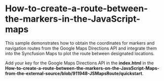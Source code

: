 # How-to-create-a-route-between-the-markers-in-the-JavaScript-maps

This sample demonstrates how to obtain the coordinates for markers and navigation routes from the Google Maps Directions API and integrate them into the Syncfusion Maps to plot the route between designated locations.

Add your key for the Google Maps Directions API in the **index.html** in the **How-to-create-a-route-between-the-markers-on-the-JavaScript-Maps-from-the-external-source/blob/911948-JSMapsRoute/quickstart**.
